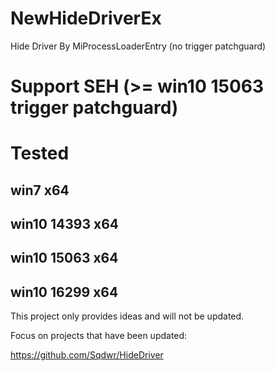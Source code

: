 # NewHideDriverEx
Hide Driver By MiProcessLoaderEntry (no trigger patchguard)  
# Support SEH (>= win10 15063 trigger patchguard)  

# Tested
## win7 x64
## win10 14393 x64
## win10 15063 x64
## win10 16299 x64

This project only provides ideas and will not be updated.  

Focus on projects that have been updated:  

https://github.com/Sqdwr/HideDriver
